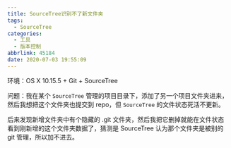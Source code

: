 ```yaml
---
title: SourceTree识别不了新文件夹
tags:
  - SourceTree
categories:
  - 工具
  - 版本控制
abbrlink: 45184
date: 2020-07-03 19:55:09
---
```


环境：OS X 10.15.5 + Git + SourceTree

问题：我在某个 `SourceTree` 管理的项目目录下，添加了另一个项目文件夹进来，然后我想把这个文件夹也提交到 repo，但 `SourceTree` 的文件状态死活不更新。

后来发现新增文件夹中有个隐藏的 .git 文件夹，然后我把它删掉就能在文件状态看到刚新增的这个文件夹数据了，猜测是 SourceTree 认为那个文件夹是被别的 git 管理，所以加不进去。
